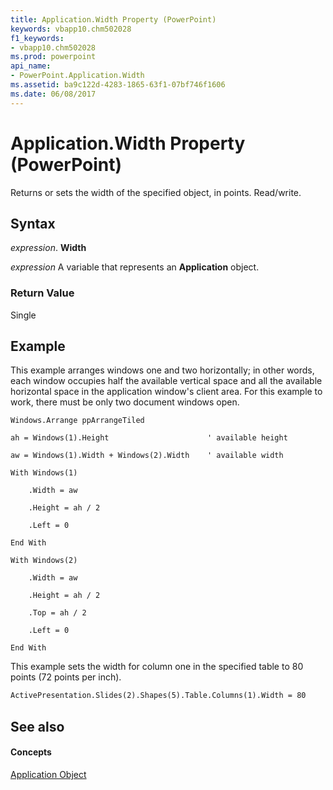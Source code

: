 ```yaml
---
title: Application.Width Property (PowerPoint)
keywords: vbapp10.chm502028
f1_keywords:
- vbapp10.chm502028
ms.prod: powerpoint
api_name:
- PowerPoint.Application.Width
ms.assetid: ba9c122d-4283-1865-63f1-07bf746f1606
ms.date: 06/08/2017
---
```



# Application.Width Property (PowerPoint)

Returns or sets the width of the specified object, in points. Read/write.


## Syntax

 _expression_. **Width**

 _expression_ A variable that represents an **Application** object.


### Return Value

Single


## Example

This example arranges windows one and two horizontally; in other words, each window occupies half the available vertical space and all the available horizontal space in the application window's client area. For this example to work, there must be only two document windows open.


```
Windows.Arrange ppArrangeTiled

ah = Windows(1).Height                      ' available height

aw = Windows(1).Width + Windows(2).Width    ' available width

With Windows(1)

    .Width = aw

    .Height = ah / 2

    .Left = 0

End With

With Windows(2)

    .Width = aw

    .Height = ah / 2

    .Top = ah / 2

    .Left = 0

End With
```

This example sets the width for column one in the specified table to 80 points (72 points per inch).




```vb
ActivePresentation.Slides(2).Shapes(5).Table.Columns(1).Width = 80
```


## See also


#### Concepts


[Application Object](PowerPoint.Application.md)

